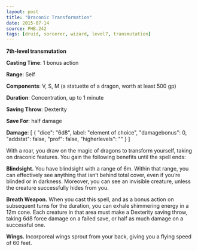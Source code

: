 ```yaml
---
layout: post
title: "Draconic Transformation"
date: 2015-07-14
source: PHB.242
tags: [druid, sorcerer, wizard, level7, transmutation]
---
```


**7th-level transmutation**

**Casting Time**: 1 bonus action

**Range**: Self

**Components**: V, S, M (a statuette of a dragon, worth at least 500 gp)

**Duration**: Concentration, up to 1 minute

**Saving Throw**: Dexterity

**Save For**: half damage

**Damage**: [ { "dice": "6d8", label: "element of choice", "damagebonus": 0, "addstat": false, "prof": false, "higherlevels": "" } ]

With a roar, you draw on the magic of dragons to transform yourself, taking on draconic features. You gain the following benefits until the spell ends:

**Blindsight.** You have blindsight with a range of 6m. Within that range, you can effectively see anything that isn’t behind total cover, even if you’re blinded or in darkness. Moreover, you can see an invisible creature, unless the creature successfully hides from you.

**Breath Weapon.** When you cast this spell, and as a bonus action on subsequent turns for the duration, you can exhale shimmering energy in a 12m cone. Each creature in that area must make a Dexterity saving throw, taking 6d8 force damage on a failed save, or half as much damage on a successful one.

**Wings.** Incorporeal wings sprout from your back, giving you a flying speed of 60 feet.